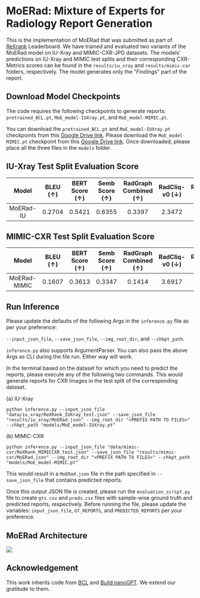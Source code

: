 # MoERad: Mixture of Experts for Radiology Report Generation

This is the implementation of MoERad that was submitted as part of [ReXrank](https://rexrank.ai/) Leaderboard. We have trained and evaluated two variants of the MoERad model on IU-Xray and MIMIC-CXR-JPG datasets. The models' predictions on IU-Xray and MIMIC test splits and their corresponding CXR-Metrics scores can be found in the `results/iu_xray` and `results/mimic-car` folders, respectively. The model generates only the "Findings" part of the report.

## Download Model Checkpoints
The code requires the following checkpoints to generate reports: `pretrained_BCL.pt`, `MoE_model-IUXray.pt`, and `MoE_model-MIMIC.pt`.

You can download the `pretrained_BCL.pt` and `MoE_model-IUXray.pt` checkpoints from this [Google Drive link](https://drive.google.com/drive/folders/1CtzPf39mpvpW6l3l6UcfbP6ghGVkpshX?usp=sharing). Please download the `MoE_model-MIMIC.pt` checkpoint from this [Google Drive link](https://drive.google.com/drive/folders/1aZeGJ18F4b2RQH1mVAfuJGLa-8YsYKLe?usp=sharing). Once downloaded, please place all the three files in the `models` folder.

## IU-Xray Test Split Evaluation Score
| Model | BLEU (↑) | BERT Score (↑) | Semb Score (↑) | RadGraph Combined (↑) | RadCliq-v0 (↓) | RadCliq-v1 (↓) | 
| :---: | :---: | :---: | :---: | :---: | :---: | :---: |
|MoERad-IU | 0.2704 | 0.5421 | 0.6355 | 0.3397 | 2.3472 | 0.5000 |

## MIMIC-CXR Test Split Evaluation Score
| Model | BLEU (↑) | BERT Score (↑) | Semb Score (↑) | RadGraph Combined (↑) | RadCliq-v0 (↓) | RadCliq-v1 (↓) | 
| :---: | :---: | :---: | :---: | :---: | :---: | :---: |
|MoERad-MIMIC | 0.1607 | 0.3613 | 0.3347 | 0.1414 | 3.6917 | 1.3447 |

## Run Inference
Please update the defaults of the following Args in the `inference.py` file as per your preference:

`--input_json_file`, `--save_json_file`, `--img_root_dir`, and `--chkpt_path`.

`inference.py` also supports ArgumentParser. You can also pass the above Args as CLI during the file run. Either way will work. 

In the terminal based on the dataset for which you need to predict the reports, please execute any of the following two commands. This would generate reports for CXR Images in the test split of the corresponding dataset.

(a) IU-Xray

```
python inference.py --input_json_file "data/iu_xray/ReXRank_IUXray_test.json" --save_json_file "results/iu_xray/MoERad.json" --img_root_dir "<PREFIX PATH TO FILES>" --chkpt_path "models/MoE_model-IUXray.pt"
````

(b) MIMIC-CXR

```
python inference.py --input_json_file "data/mimic-cxr/ReXRank_MIMICCXR_test.json" --save_json_file "results/mimic-cxr/MoERad.json" --img_root_dir "<PREFIX PATH TO FILES>" --chkpt_path "models/MoE_model-MIMIC.pt"
```

This would result in a `MoERad.json` file in the path specified in `--save_json_file` that contains predicted reports. 

Once this output JSON file is created, please run the `evaluation_script.py` file to create `gts.csv` and `preds.csv` files with sample-wise ground truth and predicted reports, respectively. Before running the file, please update the variables: `input_json_file`, `GT_REPORTS`, and `PREDICTED_REPORTS` per your preference.

## MoERad Architecture
![](./figures/MoERad_Archi.png) 

## Acknowledgement
This work inherits code from [BCL](https://github.com/FlamieZhu/Balanced-Contrastive-Learning) and [Build nanoGPT](https://github.com/karpathy/build-nanogpt). We extend our gratitude to them.